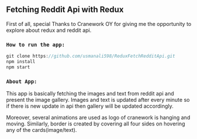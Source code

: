## Fetching Reddit Api with Redux

First of all, special Thanks to Cranework OY for giving me the opportunity to explore about redux and reddit api. 

### `How to run the app:` 

```js
git clone https://github.com/usmanali598/ReduxFetchRedditApi.git
npm install
npm start
```

### `About App:`

This app is basically fetching the images and text from reddit api and present the image gallery. Images and text is updated after every minute so if there is new update in api then gallery will be updated accordingly. 

Moreover, several animations are used as logo of cranework is hanging and moving. Similarly, border is created by covering all four sides on hovering any of the cards(image/text).



